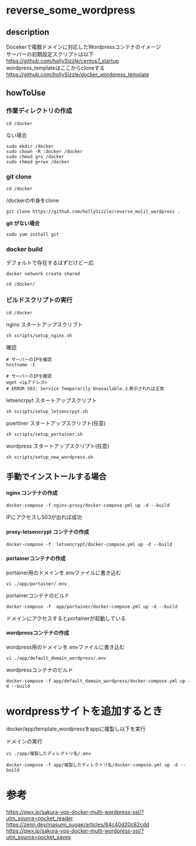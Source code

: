 # reverse_some_wordpress

## description
Docekerで複数ドメインに対応したWordpressコンテナのイメージ  
サーバーの初期設定スクリプトは以下  
https://github.com/hollySizzle/centos7_startup  
wordpress_templateはここからcloneする  
https://github.com/hollySizzle/docker_wordpress_template  
  
## howToUse
### 作業ディレクトリの作成
~~~
cd /docker
~~~
  
ない場合  
~~~
sudo mkdir /docker
sudo chown -R :docker /docker
sudo chmod g+s /docker
sudo chmod g+rwx /docker
~~~
  
### git clone
~~~
cd /docker
~~~
  
/dockerの中身をclone  
~~~
git clone https://github.com/hollySizzle/reverse_mulit_wordpress .
~~~
  
**git がない場合**
~~~
sudo yum install git
~~~

### docker build
デフォルトで存在するはずだけど一応  
~~~
docker network create shared
~~~
  
~~~
cd /docker/
~~~
  
### ビルドスクリプトの実行
~~~
cd /docker
~~~
  
nginx スタートアップスクリプト  
~~~
sh scripts/setup_nginx.sh
~~~
  
確認
~~~
# サーバーのIPを確認
hostname -I
~~~
~~~
# サーバーのIPを確認
wget <ipアドレス>  
# ERROR 503: Service Temporarily Unavailable.と表示されれば正常
~~~
  
letsencrpyt スタートアップスクリプト  
~~~
sh scripts/setup_letsencrpyt.sh 
~~~

  
poertiner スタートアップスクリプト(任意)  
~~~
sh scripts/setup_portainer.sh
~~~
  
wordpress スタートアップスクリプト(任意)  
~~~
sh scripts/setup_new_wordpress.sh
~~~
  
## 手動でインストールする場合

#### nginx コンテナの作成
~~~
docker-compose -f nginx-proxy/docker-compose.yml up -d --build
~~~
  
IPにアクセスし503が出れば成功  
  
#### proxy-letsencrypt コンテナの作成
~~~
docker-compose -f  letsencrypt/docker-compose.yml up -d --build
~~~
  
#### portainerコンテナの作成
portainer用のドメインを.envファイルに書き込む  
~~~
vi ./app/portainer/.env
~~~
  
portainerコンテナのビルド  
~~~
docker-compose -f  app/portainer/docker-compose.yml up -d --build
~~~
  
ドメインにアクセスするとportainerが起動している  
  
#### wordpressコンテナの作成
wordpress用のドメインを.envファイルに書き込む  
~~~
vi ./app/default_domain_wordpress/.env
~~~
  
wordpressコンテナのビルド  
~~~
docker-compose -f app/default_domain_wordpress/docker-compose.yml up -d --build
~~~
  
# wordpressサイトを追加するとき
docker/app/template_wordpressをappに複製し以下を実行  
  
ドメインの実行  
~~~
vi ./app/複製したディレクトリ名/.env
~~~

~~~
docker-compose -f app/複製したディレクトリ名/docker-compose.yml up -d --build
~~~

# 参考
https://qwx.jp/sakura-vps-docker-multi-wordpress-ssl/?utm_source=pocket_reader  
https://zenn.dev/masumi_sugae/articles/84c40d20c82cdd  
https://qwx.jp/sakura-vps-docker-multi-wordpress-ssl/?utm_source=pocket_saves  